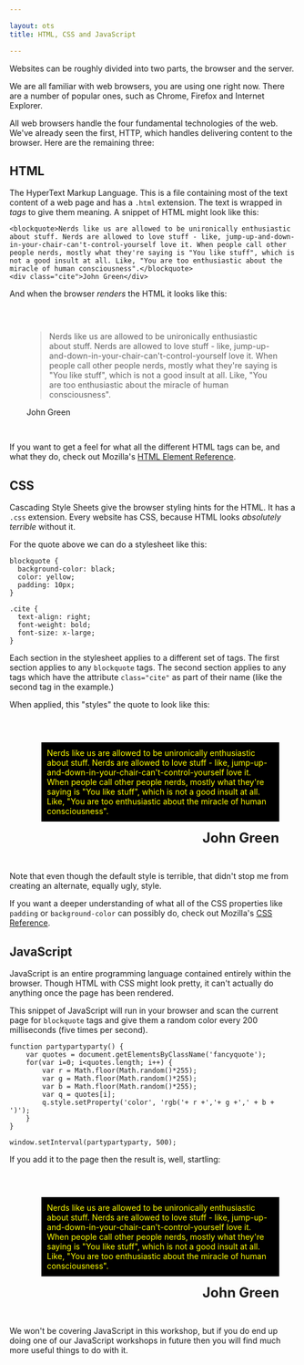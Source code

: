 ```yaml
---

layout: ots
title: HTML, CSS and JavaScript

---
```


Websites can be roughly divided into two parts, the browser and the server.

We are all familiar with web browsers, you are using one right now. There are a number of popular ones, such as Chrome, Firefox and Internet Explorer.

All web browsers handle the four fundamental technologies of the web. We've already seen the first, HTTP, which handles delivering content to the browser. Here are the remaining three:

## HTML

The HyperText Markup Language. This is a file containing most of the text content of a web page and has a `.html` extension. The text is wrapped in _tags_ to give them meaning. A snippet of HTML might look like this:

    <blockquote>Nerds like us are allowed to be unironically enthusiastic about stuff. Nerds are allowed to love stuff - like, jump-up-and-down-in-your-chair-can't-control-yourself love it. When people call other people nerds, mostly what they're saying is "You like stuff", which is not a good insult at all. Like, "You are too enthusiastic about the miracle of human consciousness".</blockquote>
    <div class="cite">John Green</div>

And when the browser _renders_ the HTML it looks like this:

<div style="padding: 30px;">
<blockquote>Nerds like us are allowed to be unironically enthusiastic about stuff. Nerds are allowed to love stuff - like, jump-up-and-down-in-your-chair-can't-control-yourself love it. When people call other people nerds, mostly what they're saying is "You like stuff", which is not a good insult at all. Like, "You are too enthusiastic about the miracle of human consciousness".</blockquote>
<div class="cite">John Green</div>
</div>

If you want to get a feel for what all the different HTML tags can be, and what they do, check out Mozilla's [HTML Element Reference](https://developer.mozilla.org/en-US/docs/HTML/Element). 

## CSS

Cascading Style Sheets give the browser styling hints for the HTML. It has a `.css` extension. Every website has CSS, because HTML looks _absolutely terrible_ without it.

For the quote above we can do a stylesheet like this:

    blockquote {
      background-color: black;
      color: yellow;
      padding: 10px;
    }

    .cite {
      text-align: right;
      font-weight: bold;
      font-size: x-large;
    }

Each section in the stylesheet applies to a different set of tags. The first section applies to any ``blockquote`` tags. The second section applies to any tags which have the attribute ``class="cite"`` as part of their name (like the second tag in the example.)

When applied, this "styles" the quote to look like this:

<div style="padding: 30px;">
<blockquote style="background-color: black; color: yellow; padding: 10px;">Nerds like us are allowed to be unironically enthusiastic about stuff. Nerds are allowed to love stuff - like, jump-up-and-down-in-your-chair-can't-control-yourself love it. When people call other people nerds, mostly what they're saying is "You like stuff", which is not a good insult at all. Like, "You are too enthusiastic about the miracle of human consciousness".</blockquote>
<div class="cite" style="text-align: right; font-weight: bold; font-size: x-large;">John Green</div>
</div>

Note that even though the default style is terrible, that didn't stop me from creating an alternate, equally ugly, style.

If you want a deeper understanding of what all of the CSS properties like ``padding`` or ``background-color`` can possibly do, check out Mozilla's [CSS Reference](https://developer.mozilla.org/en-US/docs/CSS/CSS_Reference). 

## JavaScript

JavaScript is an entire programming language contained entirely within the browser. Though HTML with CSS might look pretty, it can't actually do anything once the page has been rendered.

This snippet of JavaScript will run in your browser and scan the current page for `blockquote` tags and give them a random color every 200 milliseconds (five times per second).

    function partypartyparty() {
        var quotes = document.getElementsByClassName('fancyquote');
        for(var i=0; i<quotes.length; i++) {
            var r = Math.floor(Math.random()*255);
            var g = Math.floor(Math.random()*255);
            var b = Math.floor(Math.random()*255);
            var q = quotes[i];
            q.style.setProperty('color', 'rgb('+ r +','+ g +',' + b + ')');
        }
    }

    window.setInterval(partypartyparty, 500);

If you add it to the page then the result is, well, startling:

<div style="padding: 30px;">
<blockquote class="fancyquote" style="background-color: black; color: yellow; padding: 10px;">Nerds like us are allowed to be unironically enthusiastic about stuff. Nerds are allowed to love stuff - like, jump-up-and-down-in-your-chair-can't-control-yourself love it. When people call other people nerds, mostly what they're saying is "You like stuff", which is not a good insult at all. Like, "You are too enthusiastic about the miracle of human consciousness".</blockquote>
<div class="cite" style="text-align: right; font-weight: bold; font-size: x-large;">John Green</div>
</div>

We won't be covering JavaScript in this workshop, but if you do end up doing one of our JavaScript workshops in future then you will find much more useful things to do with it.

<script type="text/javascript" src="js/partypartyparty.js"> </script>
